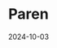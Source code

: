 ---  
layout: startup_page  
title: "Paren"  
id: "paren.app"  
permalink: "/parenparen.app10032024/"  
website: "https://www.paren.app/"  
funding_round: "Seed"  
funding_amount: "$3M"  
investors: "Base10 Partners, Founders Network Fund, Luc Vincent"  
about: "Paren is a software platform providing unified data insights for electric mobility, aiming to accelerate EV adoption. It aggregates fragmented EV charging data into a comprehensive model, addressing the limitations of closed-loop systems and improving the driver experience. This data is accessible via an online application or API."  
markets: "Electric Vehicles, Data Analytics, Software, Enterprise Software"  
hq: "San Francisco, California, United States"  
founded_year: "2024"  
linkedin: "https://www.linkedin.com/company/paren-inc"  
twitter: ""  
instagram: ""  
facebook: ""  
crunchbase: "https://www.crunchbase.com/organization/paren"  
pitchbook: ""  

date_display: "03-Oct-2024"  
date: "2024-10-03"

# SEO Optimization  
meta_title: "Paren - Seed Funding ($3M)"  
meta_description: "Paren, Paren is a software platform providing unified data insights for electric mobility, aiming to accelerate EV adoption. It aggregates fragmented EV char..."  
meta_keywords: "Paren, Electric Vehicles, Data Analytics, Software, Enterprise Software, Seed funding"  
canonical_url: "https://startup.projectstartups.com/parenparen.app10032024/"  
---
